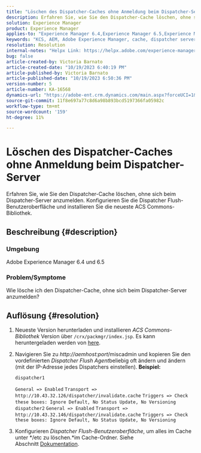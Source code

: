 ```yaml
---
title: "Löschen des Dispatcher-Caches ohne Anmeldung beim Dispatcher-Server"
description: Erfahren Sie, wie Sie den Dispatcher-Cache löschen, ohne sich beim Dispatcher-Server anzumelden.
solution: Experience Manager
product: Experience Manager
applies-to: "Experience Manager 6.4,Experience Manager 6.5,Experience Manager"
keywords: "KCS, AEM, Adobe Experience Manager, cache, dispatcher server"
resolution: Resolution
internal-notes: "Helpx Link: https://helpx.adobe.com/experience-manager/kb/How-to-delete-the-dispatcher-cache-without-logging-into-the-Dispatchers-AEM.html"
bug: false
article-created-by: Victoria Barnato
article-created-date: "10/19/2023 6:40:19 PM"
article-published-by: Victoria Barnato
article-published-date: "10/19/2023 6:50:36 PM"
version-number: 5
article-number: KA-16568
dynamics-url: "https://adobe-ent.crm.dynamics.com/main.aspx?forceUCI=1&pagetype=entityrecord&etn=knowledgearticle&id=94f206ee-ae6e-ee11-8df0-6045bd006793"
source-git-commit: 11f8e697a77c8d6a98b893bcd5197366fa05982c
workflow-type: tm+mt
source-wordcount: '159'
ht-degree: 11%

---
```


# Löschen des Dispatcher-Caches ohne Anmeldung beim Dispatcher-Server


Erfahren Sie, wie Sie den Dispatcher-Cache löschen, ohne sich beim Dispatcher-Server anzumelden. Konfigurieren Sie die Dispatcher Flush-Benutzeroberfläche und installieren Sie die neueste ACS Commons-Bibliothek.

## Beschreibung {#description}


### <b>Umgebung</b>

Adobe Experience Manager 6.4 und 6.5



### <b>Problem/Symptome</b>

Wie lösche ich den Dispatcher-Cache, ohne sich beim Dispatcher-Server anzumelden?


## Auflösung {#resolution}


1. Neueste Version herunterladen und installieren *ACS Commons-Bibliothek* Version über `/crx/packmgr/index.jsp`. Es kann heruntergeladen werden von [here](https://github.com/Adobe-Consulting-Services/acs-aem-commons/releases).
2. Navigieren Sie zu *http://aemhost:port*/miscadmin und kopieren Sie den vordefinierten *Dispatcher Flush Agent*beliebig oft ändern und ändern (mit der IP-Adresse jedes Dispatchers einstellen).
   <b>Beispiel:</b>



   ```
   dispatcher1
   ```


   `General => Enabled`
   `Transport => http://10.43.32.126/dispatcher/invalidate.cache`
   `Triggers => Check these boxes: Ignore Default, No Status Update, No Versioning`
   ` `
   `dispatcher2`
   `General => Enabled`
   `Transport => http://10.43.32.146/dispatcher/invalidate.cache`
   `Triggers => Check these boxes: Ignore Default, No Status Update, No Versioning`
3. Konfigurieren *Dispatcher Flush-Benutzeroberfläche*, um alles im Cache unter */etc zu löschen.*im Cache-Ordner. Siehe Abschnitt [Dokumentation](https://adobe-consulting-services.github.io/acs-aem-commons/features/dispatcher-flush-ui/index.html).

